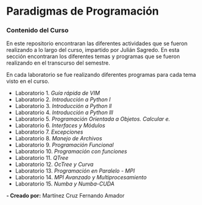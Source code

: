 # Paradigmas de Programación
### Contenido del Curso
En este repositorio encontraran las diferentes actividades que se fueron realizando a lo largo del curso, impartido por Julián Sagredo.
En esta sección encontraran los diferentes temas y programas que se fueron realizando en el transcurso del semestre. 

En cada laboratorio se fue realizando diferentes programas para cada tema visto en el curso.

- Laboratorio 1. *Guía rápida de VIM*
- Laboratorio 2. *Introducción a Python l*
- Laboratorio 3. *Introducción a Python ll*
- Laboratorio 4. *Introducción a Python lll*
- Laboratorio 5. *Programación Orientada a Objetos. Calcular e.*
- Laboratorio 6. *Interfaces y Módulos*
- Laboratorio 7. *Excepciones*
- Laboratorio 8. *Manejo de Archivos*
- Laboratorio 9. *Programación Funcional*
- Laboratorio 10. *Programación con funciones*
- Laboratorio 11. *QTree*
- Laboratorio 12. *OcTree y Curva*
- Laboratorio 13. *Programación en Paralelo - MPI*
- Laboratorio 14. *MPI Avanzado y Multiprocesamiento*
- Laboratorio 15. *Numba y Numba-CUDA*

**- Creado por:** Martínez Cruz Fernando Amador
